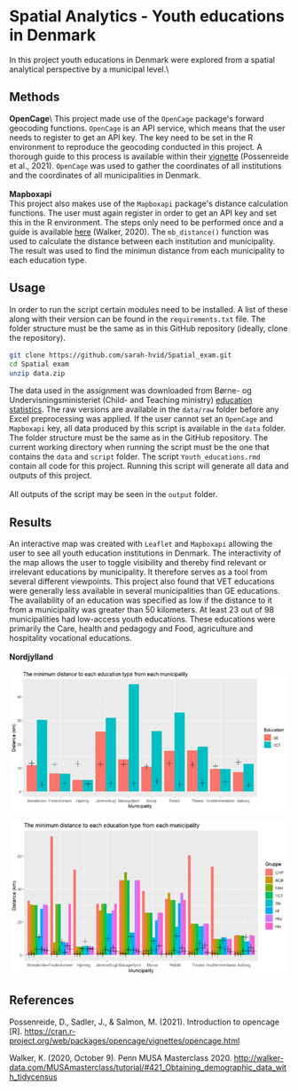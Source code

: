 # Spatial Analytics - Youth educations in Denmark
 
In this project youth educations in Denmark were explored from a spatial analytical perspective by a municipal level.\

## Methods
**OpenCage**\ 
This project made use of the ```OpenCage``` package's forward geocoding functions. ```OpenCage``` is an API service, which means that the user needs to register to get an API key. The key need to be set in the R environment to reproduce the geocoding conducted in this project. A thorough guide to this process is available within their [vignette](https://cran.r-project.org/web/packages/opencage/vignettes/opencage.html) (Possenreide et al., 2021). ```OpenCage``` was used to gather the coordinates of all institutions and the coordinates of all municipalities in Denmark.\
\
**Mapboxapi**\
This project also makes use of the ```Mapboxapi``` package's distance calculation functions. The user must again register in order to get an API key and set this in the R environment. The steps only need to be performed once and a guide is available [here](http://walker-data.com/MUSAmasterclass/tutorial/) (Walker, 2020). The ```mb_distance()``` function was used to calculate the distance between each institution and municipality. The result was used to find the minimun distance from each municipality to each education type. 

## Usage
In order to run the script certain modules need to be installed. A list of these along with their version can be found in the ```requirements.txt``` file. The folder structure must be the same as in this GitHub repository (ideally, clone the repository).
```bash
git clone https://github.com/sarah-hvid/Spatial_exam.git
cd Spatial exam
unzip data.zip
```
The data used in the assignment was downloaded from Børne- og Undervisningsministeriet (Child- and Teaching ministry) [education statistics](https://uddannelsesstatistik.dk/Pages/Reports/1895.aspx). The raw versions are available in the ```data/raw``` folder before any Excel preprocessing was applied. If the user cannot set an ```OpenCage``` and ```Mapboxapi``` key, all data produced by this script is available in the ```data``` folder. \
The folder structure must be the same as in the GitHub repository. The current working directory when running the script must be the one that contains the ```data``` and ```script``` folder. The script ```Youth_educations.rmd``` contain all code for this project. Running this script will generate all data and outputs of this project.\
\
All outputs of the script may be seen in the ```output``` folder. 

## Results
An interactive map was created with ```Leaflet``` and ```Mapboxapi``` allowing the user to see all youth education institutions in Denmark. The interactivity of the map allows the user to toggle visibility and thereby find relevant or irrelevant educations by municipality. It therefore serves as a tool from several different viewpoints. This project also found that VET educations were generally less available in several municipalities than GE educations. The availability of an education was specified as low if the distance to it from a municipality was greater than 50 kilometers. At least 23 out of 98 municipalities had low-access youth educations. These educations were primarily the Care, health and pedagogy and Food, agriculture and hospitality vocational educations.\
\
**Nordjylland**

![image](/output/nordjylland_main.png)

![image](/output/nordjylland_group.png)

## References
Possenreide, D., Sadler, J., & Salmon, M. (2021). Introduction to opencage [R]. 
  https://cran.r-project.org/web/packages/opencage/vignettes/opencage.html

Walker, K. (2020, October 9). Penn MUSA Masterclass 2020. 
  http://walker-data.com/MUSAmasterclass/tutorial/#421_Obtaining_demographic_data_with_tidycensus


